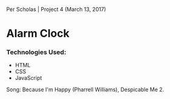Per Scholas | Project 4 (March 13, 2017)

# Alarm Clock 

### Technologies Used:

* HTML
* CSS
* JavaScript

Song: Because I'm Happy (Pharrell Williams), Despicable Me 2.